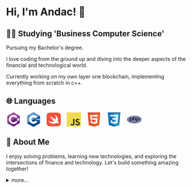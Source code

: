 # Hi, I'm Andac! 👋

## 👨‍🎓 Studying 'Business Computer Science'

Pursuing my Bachelor's degree. 

I love coding from the ground up and diving into the deeper aspects of the financial and technological world.

Currently working on my own layer one blockchain, implementing everything from scratch in c++.

## 🌐 Languages
<div style="display: flex; gap: 15px; align-items: center;">
  <img src="https://raw.githubusercontent.com/devicons/devicon/master/icons/csharp/csharp-original.svg" alt="C#" width="40" height="40">
  <img src="https://raw.githubusercontent.com/devicons/devicon/master/icons/cplusplus/cplusplus-original.svg" alt="C++" width="40" height="40">
  <img src="https://raw.githubusercontent.com/devicons/devicon/master/icons/swift/swift-original.svg" alt="Swift" width="40" height="40">
  <img src="https://raw.githubusercontent.com/devicons/devicon/master/icons/javascript/javascript-original.svg" alt="JavaScript" width="40" height="40">
  <img src="https://raw.githubusercontent.com/devicons/devicon/master/icons/html5/html5-original.svg" alt="HTML" width="40" height="40">
  <img src="https://raw.githubusercontent.com/devicons/devicon/master/icons/css3/css3-original.svg" alt="CSS" width="40" height="40">
  <img src="https://raw.githubusercontent.com/devicons/devicon/master/icons/php/php-original.svg" alt="PHP" width="40" height="40">
</div>

## 🤨 About Me
I enjoy solving problems, learning new technologies, and exploring the intersections of finance and technology. 
Let's build something amazing together!

<details> 
  <summary>more...</summary>
  
  - fluent in german, english and turkish
  
  - hitting the gym alot
    
  - enjoy reading books

  - call me AGS, my full name is rather unusual to pronounce
</details>

